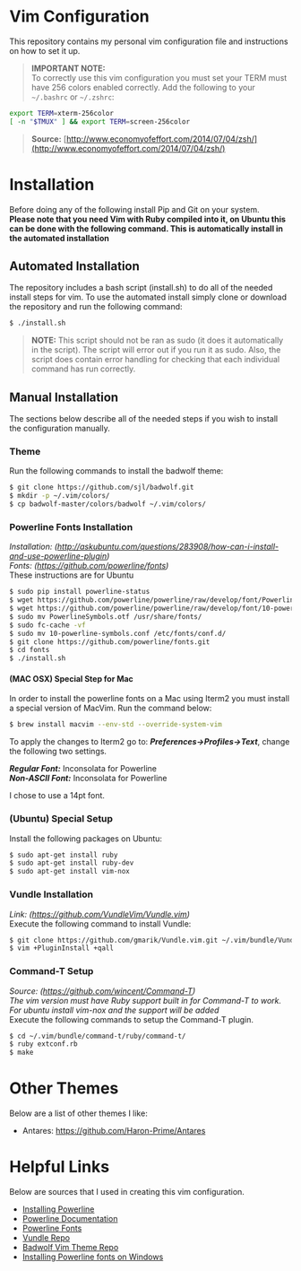 # Vim Configuration
This repository contains my personal vim configuration file and instructions on how to set it up.  

> **IMPORTANT NOTE:**  
To correctly use this vim configuration you must set your TERM must have 256 colors enabled correctly. Add the following to your
`~/.bashrc` or `~/.zshrc`:
```sh
export TERM=xterm-256color
[ -n "$TMUX" ] && export TERM=screen-256color
```

> **Source:** [http://www.economyofeffort.com/2014/07/04/zsh/](http://www.economyofeffort.com/2014/07/04/zsh/)

# Installation
Before doing any of the following install Pip and Git on your system.    
**Please note that you need Vim with Ruby compiled into it, on Ubuntu this can be done with the following command. This is automatically install in the automated installation**  

## Automated Installation
The repository includes a bash script (install.sh) to do all of the needed install steps for vim. To use the automated install simply clone or download the repository and run the following command:

```sh
$ ./install.sh
```

> **NOTE:** This script should not be ran as sudo (it does it automatically in the script). The script will error out if you run it as sudo. Also, the script does contain error handling for checking that each individual command has run correctly.

## Manual Installation
The sections below describe all of the needed steps if you wish to install the configuration manually.

### Theme
Run the following commands to install the badwolf theme:  
```sh
$ git clone https://github.com/sjl/badwolf.git
$ mkdir -p ~/.vim/colors/
$ cp badwolf-master/colors/badwolf ~/.vim/colors/
```

### Powerline Fonts Installation
*Installation: (http://askubuntu.com/questions/283908/how-can-i-install-and-use-powerline-plugin)*  
*Fonts: (https://github.com/powerline/fonts)*  
These instructions are for Ubuntu  

```sh
$ sudo pip install powerline-status
$ wget https://github.com/powerline/powerline/raw/develop/font/PowerlineSymbols.otf
$ wget https://github.com/powerline/powerline/raw/develop/font/10-powerline-symbols.conf
$ sudo mv PowerlineSymbols.otf /usr/share/fonts/ 
$ sudo fc-cache -vf
$ sudo mv 10-powerline-symbols.conf /etc/fonts/conf.d/
$ git clone https://github.com/powerline/fonts.git
$ cd fonts
$ ./install.sh
```

#### (MAC OSX) Special Step for Mac
In order to install the powerline fonts on a Mac using Iterm2 you must install a special version of MacVim.  Run the command below:  

```sh
$ brew install macvim --env-std --override-system-vim
```  

To apply the changes to Iterm2 go to: ***Preferences->Profiles->Text***, change the following two settings.  

***Regular Font:*** Inconsolata for Powerline  
***Non-ASCII Font:*** Inconsolata for Powerline  

I chose to use a 14pt font.

### (Ubuntu) Special Setup  
Install the following packages on Ubuntu:  
```sh
$ sudo apt-get install ruby
$ sudo apt-get install ruby-dev
$ sudo apt-get install vim-nox
```  

### Vundle Installation
*Link: (https://github.com/VundleVim/Vundle.vim)*  
Execute the following command to install Vundle:  

```sh
$ git clone https://github.com/gmarik/Vundle.vim.git ~/.vim/bundle/Vundle.vim
$ vim +PluginInstall +qall
```

### Command-T Setup
*Source: (https://github.com/wincent/Command-T)*  
*The vim version must have Ruby support built in for Command-T to work. For ubuntu install vim-nox and the support will be added*  
Execute the following commands to setup the Command-T plugin.  

```sh
$ cd ~/.vim/bundle/command-t/ruby/command-t/
$ ruby extconf.rb
$ make
```

# Other Themes  
Below are a list of other themes I like:  
- Antares: https://github.com/Haron-Prime/Antares  

# Helpful Links
Below are sources that I used in creating this vim configuration.

* [Installing Powerline](http://askubuntu.com/questions/283908/how-can-i-install-and-use-powerline-plugin)  
* [Powerline Documentation](https://powerline.readthedocs.org/en/latest/installation/linux.html)  
* [Powerline Fonts](https://github.com/powerline/fonts)  
* [Vundle Repo](https://github.com/VundleVim/Vundle.vim)  
* [Badwolf Vim Theme Repo](https://github.com/sjl/badwolf)
* [Installing Powerline fonts on Windows](https://medium.com/@slmeng/how-to-install-powerline-fonts-in-windows-b2eedecace58)
